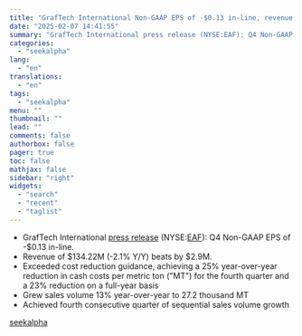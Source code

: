 ```yaml
---
title: "GrafTech International Non-GAAP EPS of -$0.13 in-line, revenue of $134.22M beats by $2.9M"
date: "2025-02-07 14:41:55"
summary: "GrafTech International press release (NYSE:EAF): Q4 Non-GAAP EPS of -$0.13 in-line. Revenue of $134.22M (-2.1% Y/Y) beats by $2.9M. Exceeded cost reduction guidance, achieving a 25% year-over-year reduction in cash costs per metric ton (\"MT\") for the fourth quarter and a 23% reduction on a full-year basis Grew sales volume..."
categories:
  - "seekalpha"
lang:
  - "en"
translations:
  - "en"
tags:
  - "seekalpha"
menu: ""
thumbnail: ""
lead: ""
comments: false
authorbox: false
pager: true
toc: false
mathjax: false
sidebar: "right"
widgets:
  - "search"
  - "recent"
  - "taglist"
---
```


* GrafTech International [press release](https://seekingalpha.com/pr/19995380-graftech-reports-fourth-quarter-and-full-year-2024-results) (NYSE:[EAF](https://seekingalpha.com/symbol/EAF "GrafTech International Ltd.")): Q4 Non-GAAP EPS of -$0.13 in-line.
* Revenue of $134.22M (-2.1% Y/Y)  beats by $2.9M.
* Exceeded cost reduction guidance, achieving a 25% year-over-year reduction in cash costs per metric ton ("MT") for the fourth quarter and a 23% reduction on a full-year basis
* Grew sales volume 13% year-over-year to 27.2 thousand MT
* Achieved fourth consecutive quarter of sequential sales volume growth

[seekalpha](https://seekingalpha.com/news/4405047-graftech-international-non-gaap-eps-of-0_13-in-line-revenue-of-134_22m-beats-by-2_9m)
